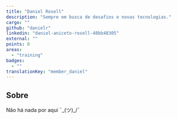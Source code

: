 ```yaml
---
title: "Daniel Rosell"
description: "Sempre em busca de desafios e novas tecnologias."
cargo: ""
github: "danielr"
linkedin: "daniel-aniceto-rosell-48bb48305"
external: ""
points: 0
areas:
  - "training"
badges:
  - ""
translationKey: "member_daniel"
---
```

## Sobre
Não há nada por aqui ¯\_(ツ)_/¯